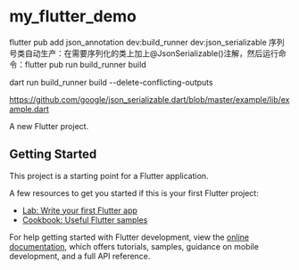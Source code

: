 # my_flutter_demo


flutter pub add json_annotation dev:build_runner dev:json_serializable
序列号类自动生产：在需要序列化的类上加上@JsonSerializable()注解，然后运行命令：flutter pub run build_runner build

dart run build_runner build --delete-conflicting-outputs

https://github.com/google/json_serializable.dart/blob/master/example/lib/example.dart




A new Flutter project.

## Getting Started

This project is a starting point for a Flutter application.

A few resources to get you started if this is your first Flutter project:

- [Lab: Write your first Flutter app](https://docs.flutter.dev/get-started/codelab)
- [Cookbook: Useful Flutter samples](https://docs.flutter.dev/cookbook)

For help getting started with Flutter development, view the
[online documentation](https://docs.flutter.dev/), which offers tutorials,
samples, guidance on mobile development, and a full API reference.
